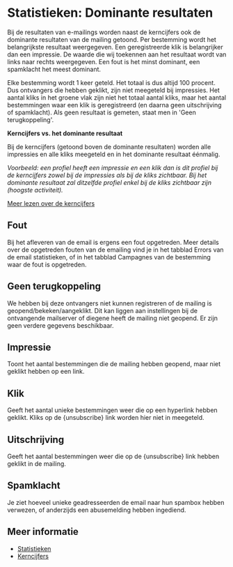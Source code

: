 # Statistieken: Dominante resultaten

Bij de resultaten van e-mailings worden naast de kerncijfers ook de
dominante resultaten van de mailing getoond. Per bestemming wordt het
belangrijkste resultaat weergegeven. Een geregistreerde klik is
belangrijker dan een impressie. De waarde die wij toekennen aan het
resultaat wordt van links naar rechts weergegeven. Een fout is het minst
dominant, een spamklacht het meest dominant.

Elke bestemming wordt 1 keer geteld. Het totaal is dus altijd 100
procent. Dus ontvangers die hebben geklikt, zijn niet meegeteld bij
impressies. Het aantal kliks in het groene vlak zijn niet het totaal
aantal kliks, maar het aantal bestemmingen waar een klik is
geregistreerd (en daarna geen uitschrijving of spamklacht). Als geen
resultaat is gemeten, staat men in 'Geen terugkoppeling'.

**Kerncijfers vs. het dominante resultaat**

Bij de kerncijfers (getoond boven de dominante resultaten) worden alle
impressies en alle kliks meegeteld en in het dominante resultaat éénmalig.

*Voorbeeld: een profiel heeft een impressie en een klik dan is dit profiel bij de kerncijfers zowel bij de impressies als bij de kliks zichtbaar. Bij het dominante resultaat zal ditzelfde profiel enkel bij de kliks zichtbaar zijn (hoogste activiteit).*

[Meer lezen over de
kerncijfers](./statistics-key-figures.md)


**Fout**
--------

Bij het afleveren van de email is ergens een fout opgetreden. Meer
details over de opgetreden fouten van de emailing vind je in het tabblad
Errors van de email statistieken, of in het tabblad Campagnes van de
bestemming waar de fout is opgetreden.

**Geen terugkoppeling**
-----------------------

We hebben bij deze ontvangers niet kunnen registreren of de mailing is
geopend/bekeken/aangeklikt. Dit kan liggen aan instellingen bij de
ontvangende mailserver of diegene heeft de mailing niet geopend. Er zijn
geen verdere gegevens beschikbaar.

**Impressie**
-------------

Toont het aantal bestemmingen die de mailing hebben geopend, maar niet
geklikt hebben op een link.

**Klik**
--------

Geeft het aantal unieke bestemmingen weer die op een hyperlink hebben
geklikt. Kliks op de {unsubscribe} link worden hier niet in meegeteld.

**Uitschrijving**
-----------------

Geeft het aantal bestemmingen weer die op de {unsubscribe} link hebben
geklikt in de mailing.

**Spamklacht**
--------------

Je ziet hoeveel unieke geadresseerden de email naar hun spambox hebben
verwezen, of anderzijds een abusemelding hebben ingediend.

## Meer informatie
* [Statistieken](./statistics)
* [Kerncijfers](./statistics-key-figures)
